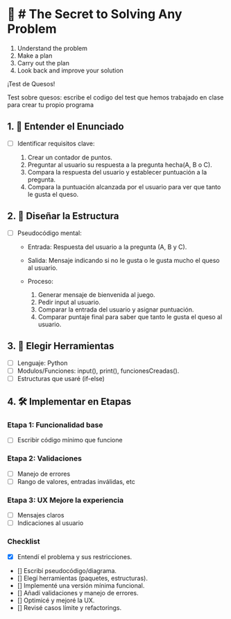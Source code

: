 
# 🧠 # The Secret to Solving Any Problem

1. Understand the problem
2. Make a plan
3. Carry out the plan
4. Look back and improve your solution

¡Test de Quesos!

Test sobre quesos: escribe el codigo del test que hemos trabajado en clase para crear tu propio programa

## 1. 📖 Entender el Enunciado

- [ ] Identificar requisitos clave:

    1. Crear un contador de puntos.
    2. Preguntar al usuario su respuesta a la pregunta hecha(A, B o C).
    3. Compara la respuesta del usuario y establecer puntuación a la pregunta.
    4. Compara la puntuación alcanzada por el usuario para ver que tanto le gusta 
    el queso.

## 2. 🧱 Diseñar la Estructura
- [ ] Pseudocódigo mental:
    - Entrada: Respuesta del usuario a la pregunta (A, B y C).
    
    - Salida:  Mensaje indicando si no le gusta o le gusta mucho el queso al usuario.

    - Proceso:
        1. Generar mensaje de bienvenida al juego.
        2. Pedir input al usuario.
        3. Comparar la entrada del usuario y asignar puntuación.
        4. Comparar puntaje final para saber que tanto le gusta el queso al usuario.

## 3. 🧰 Elegir Herramientas
- [ ] Lenguaje: Python
- [ ] Modulos/Funciones: input(), print(), funcionesCreadas(). 
- [ ] Estructuras que usaré (if-else)

## 4. 🛠️ Implementar en Etapas

### Etapa 1: Funcionalidad base
- [ ] Escribir código mínimo que funcione

### Etapa 2: Validaciones
- [ ] Manejo de errores
- [ ] Rango de valores, entradas inválidas, etc

### Etapa 3: UX Mejore la experiencia
- [ ] Mensajes claros
- [ ] Indicaciones al usuario

### Checklist
- [x] Entendí el problema y sus restricciones.  
- [] Escribí pseudocódigo/diagrama.  
- [] Elegí herramientas (paquetes, estructuras).  
- [] Implementé una versión mínima funcional.  
- [] Añadí validaciones y manejo de errores.  
- [] Optimicé y mejoré la UX.  
- [] Revisé casos límite y refactorings.  
